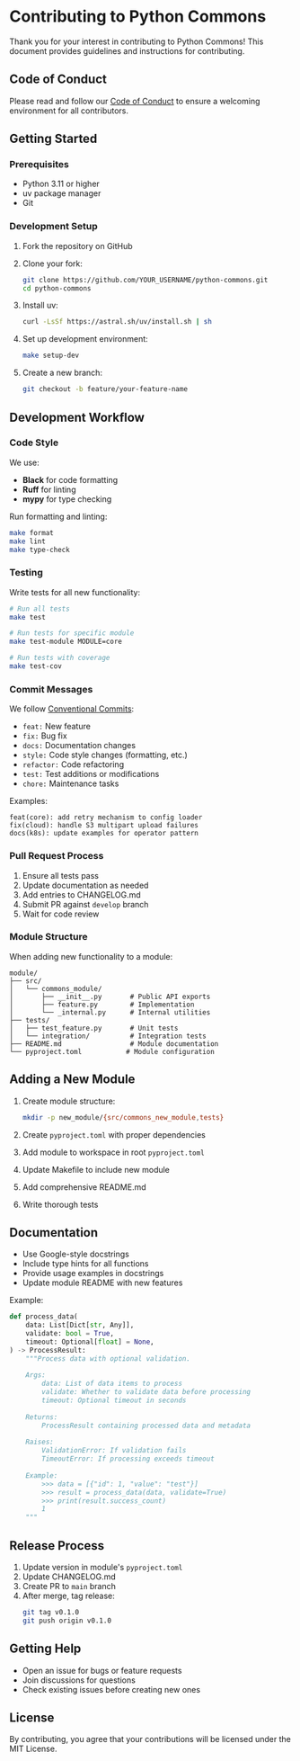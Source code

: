 # Contributing to Python Commons

Thank you for your interest in contributing to Python Commons! This document provides guidelines and instructions for contributing.

## Code of Conduct

Please read and follow our [Code of Conduct](CODE_OF_CONDUCT.md) to ensure a welcoming environment for all contributors.

## Getting Started

### Prerequisites

- Python 3.11 or higher
- uv package manager
- Git

### Development Setup

1. Fork the repository on GitHub
2. Clone your fork:
   ```bash
   git clone https://github.com/YOUR_USERNAME/python-commons.git
   cd python-commons
   ```

3. Install uv:
   ```bash
   curl -LsSf https://astral.sh/uv/install.sh | sh
   ```

4. Set up development environment:
   ```bash
   make setup-dev
   ```

5. Create a new branch:
   ```bash
   git checkout -b feature/your-feature-name
   ```

## Development Workflow

### Code Style

We use:
- **Black** for code formatting
- **Ruff** for linting
- **mypy** for type checking

Run formatting and linting:
```bash
make format
make lint
make type-check
```

### Testing

Write tests for all new functionality:

```bash
# Run all tests
make test

# Run tests for specific module
make test-module MODULE=core

# Run tests with coverage
make test-cov
```

### Commit Messages

We follow [Conventional Commits](https://www.conventionalcommits.org/):

- `feat:` New feature
- `fix:` Bug fix
- `docs:` Documentation changes
- `style:` Code style changes (formatting, etc.)
- `refactor:` Code refactoring
- `test:` Test additions or modifications
- `chore:` Maintenance tasks

Examples:
```
feat(core): add retry mechanism to config loader
fix(cloud): handle S3 multipart upload failures
docs(k8s): update examples for operator pattern
```

### Pull Request Process

1. Ensure all tests pass
2. Update documentation as needed
3. Add entries to CHANGELOG.md
4. Submit PR against `develop` branch
5. Wait for code review

### Module Structure

When adding new functionality to a module:

```
module/
├── src/
│   └── commons_module/
│       ├── __init__.py       # Public API exports
│       ├── feature.py        # Implementation
│       └── _internal.py      # Internal utilities
├── tests/
│   ├── test_feature.py       # Unit tests
│   └── integration/          # Integration tests
├── README.md                 # Module documentation
└── pyproject.toml           # Module configuration
```

## Adding a New Module

1. Create module structure:
   ```bash
   mkdir -p new_module/{src/commons_new_module,tests}
   ```

2. Create `pyproject.toml` with proper dependencies
3. Add module to workspace in root `pyproject.toml`
4. Update Makefile to include new module
5. Add comprehensive README.md
6. Write thorough tests

## Documentation

- Use Google-style docstrings
- Include type hints for all functions
- Provide usage examples in docstrings
- Update module README with new features

Example:
```python
def process_data(
    data: List[Dict[str, Any]],
    validate: bool = True,
    timeout: Optional[float] = None,
) -> ProcessResult:
    """Process data with optional validation.
    
    Args:
        data: List of data items to process
        validate: Whether to validate data before processing
        timeout: Optional timeout in seconds
        
    Returns:
        ProcessResult containing processed data and metadata
        
    Raises:
        ValidationError: If validation fails
        TimeoutError: If processing exceeds timeout
        
    Example:
        >>> data = [{"id": 1, "value": "test"}]
        >>> result = process_data(data, validate=True)
        >>> print(result.success_count)
        1
    """
```

## Release Process

1. Update version in module's `pyproject.toml`
2. Update CHANGELOG.md
3. Create PR to `main` branch
4. After merge, tag release:
   ```bash
   git tag v0.1.0
   git push origin v0.1.0
   ```

## Getting Help

- Open an issue for bugs or feature requests
- Join discussions for questions
- Check existing issues before creating new ones

## License

By contributing, you agree that your contributions will be licensed under the MIT License.